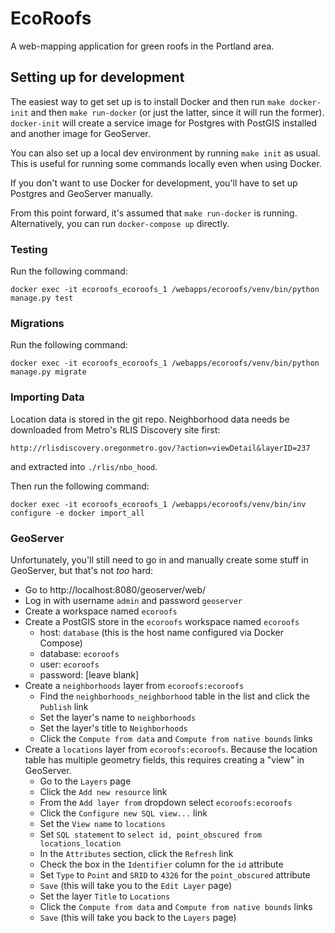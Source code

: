 # EcoRoofs

A web-mapping application for green roofs in the Portland area.

## Setting up for development

The easiest way to get set up is to install Docker and then run
`make docker-init` and then `make run-docker` (or just the latter, since
it will run the former). `docker-init` will create a service image for
Postgres with PostGIS installed and another image for GeoServer.

You can also set up a local dev environment by running `make init` as
usual. This is useful for running some commands locally even when using
Docker.

If you don't want to use Docker for development, you'll have to set up
Postgres and GeoServer manually.

From this point forward, it's assumed that `make run-docker` is running.
Alternatively, you can run `docker-compose up` directly.

### Testing

Run the following command:

    docker exec -it ecoroofs_ecoroofs_1 /webapps/ecoroofs/venv/bin/python manage.py test

### Migrations

Run the following command:

    docker exec -it ecoroofs_ecoroofs_1 /webapps/ecoroofs/venv/bin/python manage.py migrate

### Importing Data

Location data is stored in the git repo. Neighborhood data needs be
downloaded from Metro's RLIS Discovery site first:

    http://rlisdiscovery.oregonmetro.gov/?action=viewDetail&layerID=237

and extracted into `./rlis/nbo_hood`.

Then run the following command:

    docker exec -it ecoroofs_ecoroofs_1 /webapps/ecoroofs/venv/bin/inv configure -e docker import_all

### GeoServer

Unfortunately, you'll still need to go in and manually create some stuff
in GeoServer, but that's not *too* hard:

- Go to http://localhost:8080/geoserver/web/
- Log in with username `admin` and password `geoserver`
- Create a workspace named `ecoroofs`
- Create a PostGIS store in the `ecoroofs` workspace named `ecoroofs`
  - host: `database` (this is the host name configured via Docker
    Compose)
  - database: `ecoroofs`
  - user: `ecoroofs`
  - password: [leave blank]
- Create a `neighborhoods` layer from `ecoroofs:ecoroofs`
  - Find the `neighborhoods_neighborhood` table in the list and click the
    `Publish` link
  - Set the layer's name to `neighborhoods`
  - Set the layer's title to `Neighborhoods`
  - Click the `Compute from data` and `Compute from native bounds` links
- Create a `locations` layer from `ecoroofs:ecoroofs`. Because the
  location table has multiple geometry fields, this requires creating a
  "view" in GeoServer.
  - Go to the `Layers` page
  - Click the `Add new resource` link
  - From the `Add layer from` dropdown select `ecoroofs:ecoroofs`
  - Click the `Configure new SQL view...` link
  - Set the `View name` to `locations`
  - Set `SQL statement` to
    `select id, point_obscured from locations_location`
  - In the `Attributes` section, click the `Refresh` link
  - Check the box in the `Identifier` column for the `id` attribute
  - Set `Type` to `Point` and `SRID` to `4326` for the `point_obscured`
    attribute
  - `Save` (this will take you to the `Edit Layer` page)
  - Set the layer `Title` to `Locations`
  - Click the `Compute from data` and `Compute from native bounds` links
  - `Save` (this will take you back to the `Layers` page)
